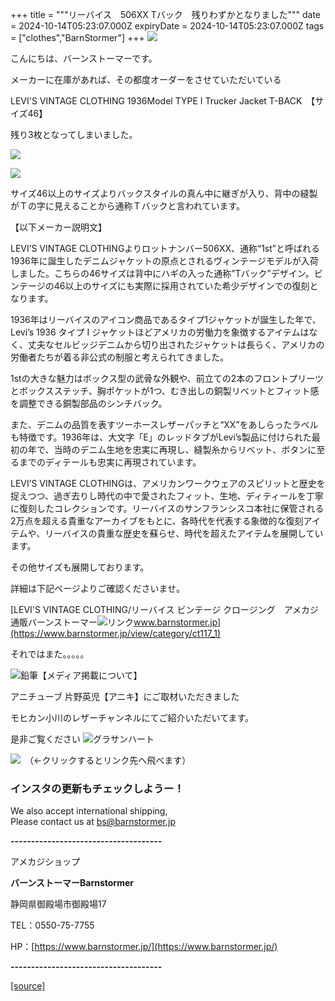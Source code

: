 +++
title = """リーバイス　506XX Tバック　残りわずかとなりました"""
date = 2024-10-14T05:23:07.000Z
expiryDate = 2024-10-14T05:23:07.000Z
tags = ["clothes","BarnStormer"]
+++
[![](https://stat.ameba.jp/user_images/20231023/16/barnstormer-go/b2/03/p/o0420015015354743273.png)](https://ameblo.jp/barnstormer-go/entry-12825670498.html)

こんにちは、バーンストーマーです。

メーカーに在庫があれば、その都度オーダーをさせていただいている

LEVI'S VINTAGE CLOTHING 1936Model TYPE I Trucker Jacket T-BACK　【サイズ46】

残り3枚となってしまいました。

[![](https://stat.ameba.jp/user_images/20241014/13/barnstormer-go/32/e3/j/o0466070015497712095.jpg)](https://stat.ameba.jp/user_images/20241014/13/barnstormer-go/32/e3/j/o0466070015497712095.jpg)

[![](https://stat.ameba.jp/user_images/20241014/13/barnstormer-go/72/70/j/o0466070015497712096.jpg)](https://stat.ameba.jp/user_images/20241014/13/barnstormer-go/72/70/j/o0466070015497712096.jpg)

サイズ46以上のサイズよりバックスタイルの真ん中に継ぎが入り、背中の縫製がＴの字に見えることから通称Ｔバックと言われています。

【以下メーカー説明文】

LEVI’S VINTAGE CLOTHINGよりロットナンバー506XX、通称“1st”と呼ばれる1936年に誕生したデニムジャケットの原点とされるヴィンテージモデルが入荷しました。こちらの46サイズは背中にハギの入った通称”Tバック”デザイン。ビンテージの46以上のサイズにも実際に採用されていた希少デザインでの復刻となります。  
  
1936年はリーバイスのアイコン商品であるタイプ1ジャケットが誕生した年で、Levi’s 1936 タイプ I ジャケットほどアメリカの労働力を象徴するアイテムはなく、丈夫なセルビッジデニムから切り出されたジャケットは長らく、アメリカの労働者たちが着る非公式の制服と考えられてきました。  
  
1stの大きな魅力はボックス型の武骨な外観や、前立ての2本のフロントプリーツとボックスステッチ、胸ポケットが1つ、むき出しの銅製リベットとフィット感を調整できる銅製部品のシンチバック。  
  
また、デニムの品質を表すツーホースレザーパッチと“XX”をあしらったラベルも特徴です。1936年は、大文字「E」のレッドタブがLevi’s製品に付けられた最初の年で、当時のデニム生地を忠実に再現し、縫製糸からリベット、ボタンに至るまでのディテールも忠実に再現されています。  
  
LEVI’S VINTAGE CLOTHINGは、アメリカンワークウェアのスピリットと歴史を捉えつつ、過ぎ去りし時代の中で愛されたフィット、生地、ディティールを丁寧に復刻したコレクションです。リーバイスのサンフランシスコ本社に保管される2万点を超える貴重なアーカイブをもとに、各時代を代表する象徴的な復刻アイテムや、リーバイスの貴重な歴史を蘇らせ、時代を超えたアイテムを展開しています。  
  
その他サイズも展開しております。

詳細は下記ページよりご確認くださいませ。

[LEVI'S VINTAGE CLOTHING/リーバイス ビンテージ クロージング　アメカジ通販バーンストーマー![リンク](https://c.stat100.ameba.jp/ameblo/symbols/v3.20.0/svg/gray/editor_link.svg)www.barnstormer.jp](https://www.barnstormer.jp/view/category/ct117_1)

それではまた。。。。。

![鉛筆](https://stat100.ameba.jp/blog/ucs/img/char/char3/519.png)【メディア掲載について】

アニチューブ 片野英児【アニキ】にご取材いただきました

モヒカン小川のレザーチャンネルにてご紹介いただいてます。

是非ご覧ください ![グラサンハート](https://stat100.ameba.jp/blog/ucs/img/char/char3/148.png)

[![](https://stat.ameba.jp/user_images/20230412/16/barnstormer-go/6a/23/p/o0108010815269242493.png)](https://www.instagram.com/barnstormer_daily/)　（←クリックするとリンク先へ飛べます）

### インスタの更新もチェックしようー！

We also accept international shipping,  
Please contact us at bs@barnstormer.jp

**\-------------------------------------**

アメカジショップ

**バーンストーマーBarnstormer**

静岡県御殿場市御殿場17

TEL：0550-75-7755

HP：[https://www.barnstormer.jp/](https://www.barnstormer.jp/)

**\-------------------------------------**

[[source]](https://ameblo.jp/barnstormer-go/entry-12871209472.html)
